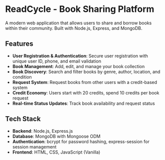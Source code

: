 # ReadCycle - Book Sharing Platform

A modern web application that allows users to share and borrow books within their community. Built with Node.js, Express, and MongoDB.

## Features

- **User Registration & Authentication**: Secure user registration with unique user ID, phone, and email validation
- **Book Management**: Add, edit, and manage your book collection
- **Book Discovery**: Search and filter books by genre, author, location, and condition
- **Request System**: Request books from other users with a credit-based system
- **Credit Economy**: Users start with 20 credits, spend 10 credits per book request
- **Real-time Status Updates**: Track book availability and request status

## Tech Stack

- **Backend**: Node.js, Express.js
- **Database**: MongoDB with Mongoose ODM
- **Authentication**: bcrypt for password hashing, express-session for session management
- **Frontend**: HTML, CSS, JavaScript (Vanilla)




